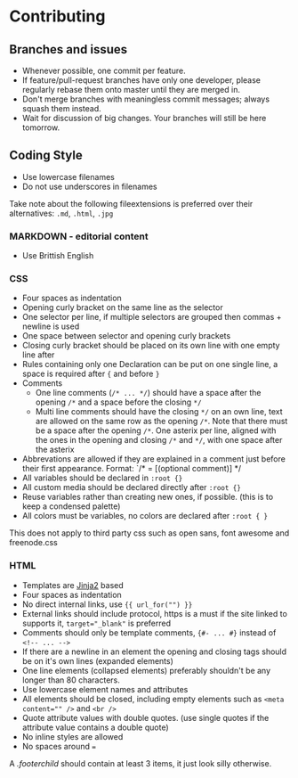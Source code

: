 # Contributing

## Branches and issues
- Whenever possible, one commit per feature.
- If feature/pull-request branches have only one developer, please regularly
  rebase them onto master until they are merged in.
- Don't merge branches with meaningless commit messages; always squash them
  instead.
- Wait for discussion of big changes. Your branches will still be here
  tomorrow.

## Coding Style
- Use lowercase filenames
- Do not use underscores in filenames

Take note about the following fileextensions is preferred over their alternatives: `.md`, `.html`, `.jpg`

### MARKDOWN - editorial content
- Use Brittish English

### CSS
- Four spaces as indentation
- Opening curly bracket on the same line as the selector
- One selector per line, if multiple selectors are grouped then commas + newline is used
- One space between selector and opening curly brackets
- Closing curly bracket should be placed on its own line with one empty line after
- Rules containing only one Declaration can be put on one single line, a space is required after `{` and before `}`
- Comments
  - One line comments (`/* ... */`) should have a space after the opening `/*` and a space before the closing `*/`
  - Multi line comments should have the closing `*/` on an own line,
    text are allowed on the same row as the opening `/*`.
    Note that there must be a space after the opening `/*`.
    One asterix per line, aligned with the ones in the opening and closing `/*` and `*/`, with one space after the asterix
- Abbrevations are allowed if they are explained in a comment just before their first appearance. Format: `/* <abbrevation> = <expanded abbrevation> [(optional comment)] */
- All variables should be declared in `:root {}`
- All custom media should be declared directly after `:root {}`
- Reuse variables rather than creating new ones, if possible. (this is to keep a condensed palette)
- All colors must be variables, no colors are declared after `:root { }`

This does not apply to third party css such as open sans, font awesome and freenode.css

### HTML
- Templates are [Jinja2](http://jinja.pocoo.org) based
- Four spaces as indentation
- No direct internal links, use `{{ url_for("") }}`
- External links should include protocol, https is a must if the site linked to supports it, `target="_blank"` is preferred
- Comments should only be template comments, `{#- ... #}` instead of `<!-- ... -->`
- If there are a newline in an element the opening and closing tags should be on it's own lines (expanded elements)
- One line elements (collapsed elements) preferably shouldn't be any longer than 80 characters.
- Use lowercase element names and attributes
- All elements should be closed, including empty elements such as `<meta content="" />` and `<br />`
- Quote attribute values with double quotes. (use single quotes if the attribute value contains a double quote)
- No inline styles are allowed
- No spaces around `=`

A *.footerchild* should contain at least 3 items, it just look silly otherwise.

